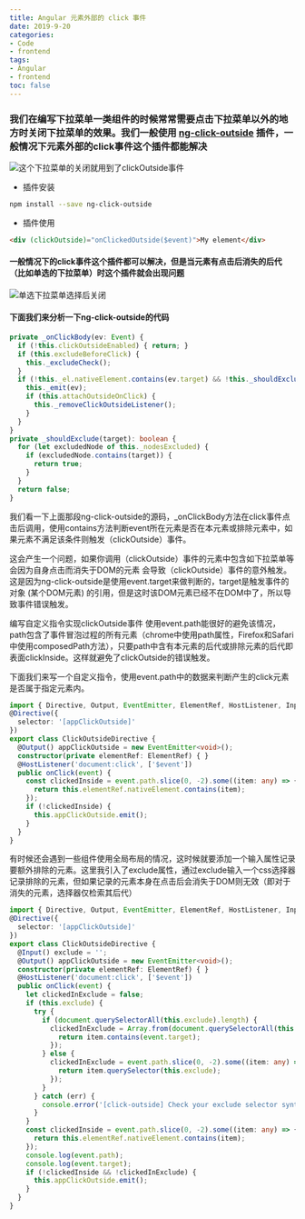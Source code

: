 ```yaml
---
title: Angular 元素外部的 click 事件
date: 2019-9-20
categories:
- Code
- frontend
tags:
- Angular
- frontend
toc: false
---
```


### 我们在编写下拉菜单一类组件的时候常常需要点击下拉菜单以外的地方时关闭下拉菜单的效果。我们一般使用 [ng-click-outside](https://www.npmjs.com/package/ng-click-outside) 插件，一般情况下元素外部的click事件这个插件都能解决

![这个下拉菜单的关闭就用到了clickOutside事件](/images/01.gif)

<!-- more -->

* 插件安装

```bash
npm install --save ng-click-outside
```

* 插件使用

```html
<div (clickOutside)="onClickedOutside($event)">My element</div>
```

#### 一般情况下的click事件这个插件都可以解决，但是当元素有点击后消失的后代（比如单选的下拉菜单）时这个插件就会出现问题

![单选下拉菜单选择后关闭](/images/02.gif)

#### 下面我们来分析一下ng-click-outside的代码

```typescript
private _onClickBody(ev: Event) {
  if (!this.clickOutsideEnabled) { return; }
  if (this.excludeBeforeClick) {
    this._excludeCheck();
  }
  if (!this._el.nativeElement.contains(ev.target) && !this._shouldExclude(ev.target)) {
    this._emit(ev);
    if (this.attachOutsideOnClick) {
      this._removeClickOutsideListener();
    }
  }
}
private _shouldExclude(target): boolean {
  for (let excludedNode of this._nodesExcluded) {
    if (excludedNode.contains(target)) {
      return true;
    }
  }
  return false;
}
```

我们看一下上面那段ng-click-outside的源码，_onClickBody方法在click事件点击后调用，使用contains方法判断event所在元素是否在本元素或排除元素中，如果元素不满足该条件则触发（clickOutside）事件。

这会产生一个问题，如果你调用（clickOutside）事件的元素中包含如下拉菜单等会因为自身点击而消失于DOM的元素 会导致（clickOutside）事件的意外触发。
这是因为ng-click-outside是使用event.target来做判断的，target是触发事件的对象 (某个DOM元素) 的引用，但是这时该DOM元素已经不在DOM中了，所以导致事件错误触发。

编写自定义指令实现clickOutside事件
使用event.path能很好的避免该情况，path包含了事件冒泡过程的所有元素（chrome中使用path属性，Firefox和Safari中使用composedPath方法），只要path中含有本元素的后代或排除元素的后代即表面clickInside。这样就避免了clickOutside的错误触发。

下面我们来写一个自定义指令，使用event.path中的数据来判断产生的click元素是否属于指定元素内。

```typescript
import { Directive, Output, EventEmitter, ElementRef, HostListener, Input } from '@angular/core';
@Directive({
  selector: '[appClickOutside]'
})
export class ClickOutsideDirective {
  @Output() appClickOutside = new EventEmitter<void>();
  constructor(private elementRef: ElementRef) { }
  @HostListener('document:click', ['$event'])
  public onClick(event) {
    const clickedInside = event.path.slice(0, -2).some((item: any) => {
      return this.elementRef.nativeElement.contains(item);
    });
    if (!clickedInside) {
      this.appClickOutside.emit();
    }
  }
}
```

有时候还会遇到一些组件使用全局布局的情况，这时候就要添加一个输入属性记录要额外排除的元素。这里我引入了exclude属性，通过exclude输入一个css选择器记录排除的元素，但如果记录的元素本身在点击后会消失于DOM则无效（即对于消失的元素，选择器仅检索其后代）

```typescript
import { Directive, Output, EventEmitter, ElementRef, HostListener, Input } from '@angular/core';
@Directive({
  selector: '[appClickOutside]'
})
export class ClickOutsideDirective {
  @Input() exclude = '';
  @Output() appClickOutside = new EventEmitter<void>();
  constructor(private elementRef: ElementRef) { }
  @HostListener('document:click', ['$event'])
  public onClick(event) {
    let clickedInExclude = false;
    if (this.exclude) {
      try {
        if (document.querySelectorAll(this.exclude).length) {
          clickedInExclude = Array.from(document.querySelectorAll(this.exclude)).some((item: any) => {
            return item.contains(event.target);
          });
        } else {
          clickedInExclude = event.path.slice(0, -2).some((item: any) => {
            return item.querySelector(this.exclude);
          });
        }
      } catch (err) {
        console.error('[click-outside] Check your exclude selector syntax.', err);
      }
    }
    const clickedInside = event.path.slice(0, -2).some((item: any) => {
      return this.elementRef.nativeElement.contains(item);
    });
    console.log(event.path);
    console.log(event.target);
    if (!clickedInside && !clickedInExclude) {
      this.appClickOutside.emit();
    }
  }
}
```
